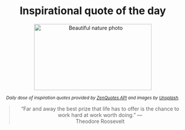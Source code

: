 
<div align="center">

# Inspirational quote of the day

<img src="./data/photo.jpeg" alt="Beautiful nature photo" width="320" height="180">

<sub><i>Daily dose of inspiration quotes provided by [ZenQuotes API](https://zenquotes.io/) and images by [Unsplash](https://unsplash.com/).</i></sub>


<blockquote>&ldquo;Far and away the best prize that life has to offer is the chance to work hard at work worth doing.&rdquo; &mdash; <footer>Theodore Roosevelt</footer></blockquote>

</div>
